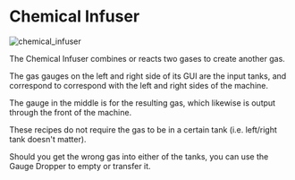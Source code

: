 # Chemical Infuser
![chemical_infuser](item:mekanism:chemical_infuser)

The Chemical Infuser combines or reacts two gases to create another gas.

The gas gauges on the left and right side of its GUI are the input tanks, and correspond to correspond with the left and right sides of the machine.

The gauge in the middle is for the resulting gas, which likewise is output through the front of the machine.

These recipes do not require the gas to be in a certain tank (i.e. left/right tank doesn't matter).

Should you get the wrong gas into either of the tanks, you can use the Gauge Dropper to empty or transfer it.
